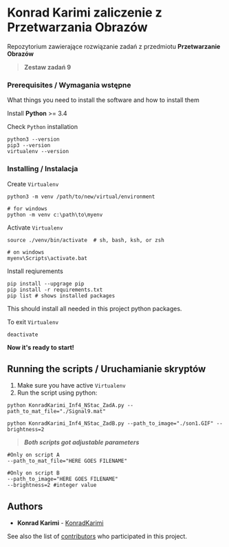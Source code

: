 # Konrad Karimi zaliczenie z Przetwarzania Obrazów

Repozytorium zawierające rozwiązanie zadań z przedmiotu __Przetwarzanie Obrazów__

> **Zestaw zadań __9__**


### Prerequisites / Wymagania wstępne

What things you need to install the software and how to install them

Install **Python** >= 3.4

Check `Python` installation
```
python3 --version
pip3 --version
virtualenv --version
```

### Installing / Instalacja

Create `Virtualenv`
```
python3 -m venv /path/to/new/virtual/environment

# for windows
python -m venv c:\path\to\myenv
```

Activate `Virtualenv`
```
source ./venv/bin/activate  # sh, bash, ksh, or zsh

# on windows
myenv\Scripts\activate.bat
```
Install reqiurements
```
pip install --upgrage pip
pip install -r requirements.txt
pip list # shows installed packages
```
This should install all needed in this project python packages.

To exit `Virtualenv`
```
deactivate
```

**Now it's ready to start!**

## Running the scripts / Uruchamianie skryptów

1. Make sure you have active `Virtualenv`
2. Run the script using python:
```
python KonradKarimi_Inf4_NStac_ZadA.py --path_to_mat_file="./Signal9.mat"
```

```
python KonradKarimi_Inf4_NStac_ZadB.py --path_to_image="./son1.GIF" --brightness=2
```
> ***Both scripts got adjustable parameters***
```
#Only on script A
--path_to_mat_file="HERE GOES FILENAME" 

#Only on script B
--path_to_image="HERE GOES FILENAME"
--brightness=2 #integer value
```


## Authors

* **Konrad Karimi** - [KonradKarimi](https://github.com/KonradKarimi)

See also the list of [contributors](https://github.com/KonradKarimi/ImageProcessing/contributors) who participated in this project.
